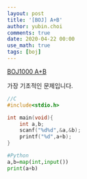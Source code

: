 ```yaml
---
layout: post
title: '[BOJ] A+B'
author: yubin.choi
comments: true
date: 2020-04-22 00:00
use_math: true
tags: [boj]
---
```


[BOJ1000 A+B](https://www.acmicpc.net/problem/1000)

가장 기초적인 문제입니다.

```cpp
//C
#include<stdio.h>

int main(void){
    int a,b;
    scanf("%d%d",&a,&b);
    printf("%d",a+b);
}
```

```python
#Python
a,b=map(int,input())
print(a+b)
```

